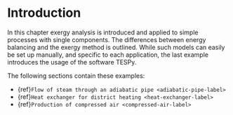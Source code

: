 # Introduction

In this chapter exergy analysis is introduced and applied to simple processes with single components. The differences
between energy balancing and the exergy method is outlined. While such models can easily be set up manually, and
specific to each application, the last example introduces the usage of the software TESPy.

The following sections contain these examples:

- {ref}`Flow of steam through an adiabatic pipe <adiabatic-pipe-label>`
- {ref}`Heat exchanger for district heating <heat-exchanger-label>`
- {ref}`Production of compressed air <compressed-air-label>`
